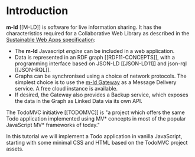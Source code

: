 # Introduction

**m-ld** [[M-LD]] is software for live information sharing. It has the characteristics required for a Collaborative Web Library as described in the [Sustainable Web Apps specification](../index.html#reference-architecture):

- The **m-ld** Javascript _engine_ can be included in a web application.
- Data is represented in an RDF graph [[RDF11-CONCEPTS]], with a programming interface based on JSON-LD [[JSON-LD11]] and json-rql [[JSON-RQL]].
- Graphs can be synchronised using a choice of network protocols. The simplest choice is to use the [m-ld Gateway](https://gw.m-ld.org) as a Message Delivery service. A free cloud instance is available.
- If desired, the Gateway also provides a Backup service, which exposes the data in the Graph as Linked Data via its own API.

The TodoMVC initiative [[TODOMVC]] is "a project which offers the same Todo application implemented using MV* concepts in most of the popular JavaScript MV* frameworks of today."

In this tutorial we will implement a Todo application in vanilla JavaScript, starting with some minimal CSS and HTML based on the TodoMVC project assets.